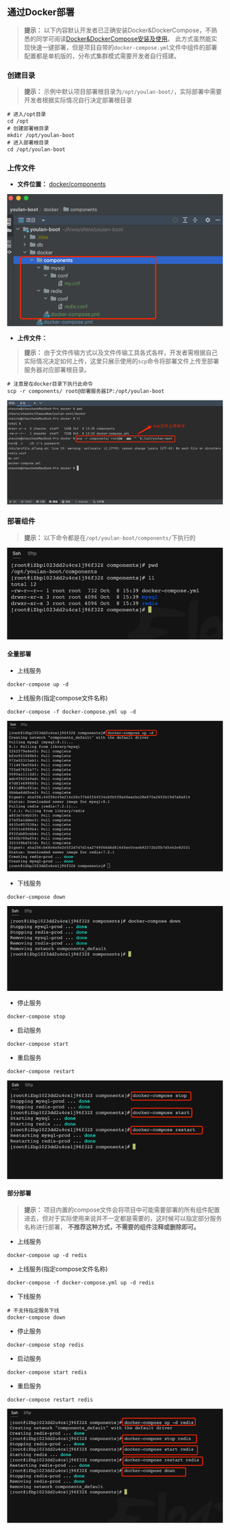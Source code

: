 ## **通过Docker部署**

> **提示：** 以下内容默认开发者已正确安装Docker&DockerCompose，不熟悉的同学可阅读[Docker&DockerCompose安装及使用](/docs/home/project-deploy-question.md?id=Docker&DockerCompose安装及使用)。
> 此方式虽然能实现快速一键部署，但是项目自带的`docker-compose.yml`文件中组件的部署配置都是单机版的，分布式集群模式需要开发者自行搭建。

### 创建目录

> **提示：** 示例中默认项目部署根目录为`/opt/youlan-boot/`，实际部署中需要开发者根据实际情况自行决定部署根目录

```shell
# 进入/opt目录
cd /opt
# 创建部署根目录
mkdir /opt/youlan-boot
# 进入部署根目录
cd /opt/youlan-boot
```

### 上传文件

* **文件位置：** [docker/components](https://gitee.com/dgxdks/youlan-boot/tree/master/docker/components)

<img src="assets/img/home/docker-deploy-cmpt-file.png" loading="lazy">

* **上传文件：**

> **提示：** 由于文件传输方式以及文件传输工具各式各样，开发者需根据自己实际情况决定如何上传，这里只展示使用的`scp`命令将部署文件上传至部署服务器对应部署根目录。

```shell
# 注意是在docker目录下执行此命令
scp -r components/ root@部署服务器IP:/opt/youlan-boot

```

<img src="assets/img/home/docker-deploy-cmpt-upload.png" loading="lazy">

### 部署组件

> **提示：** 以下命令都是在`/opt/youlan-boot/components/`下执行的

<img src="assets/img/home/docker-deploy-cmpt-execute.png" loading="lazy">

#### 全量部署

* 上线服务

```shell
docker-compose up -d
```

* 上线服务(指定compose文件名称)

```shell
docker-compose -f docker-compose.yml up -d
```

<img src="assets/img/home/docker-deploy-cmpt-up.png" loading="lazy">

* 下线服务

```shell
docker-compose down
```

<img src="assets/img/home/docker-deploy-cmpt-down.png" loading="lazy">

* 停止服务

```shell
docker-compose stop
```

* 启动服务

```shell
docker-compose start
```

* 重启服务

```shell
docker-compose restart
```

<img src="assets/img/home/docker-deploy-cmpt-start.png" loading="lazy">

#### 部分部署

> **提示：** 项目内置的compose文件会将项目中可能需要部署的所有组件配置进去，但对于实际使用来说并不一定都是需要的，这时候可以指定部分服务名称进行部署，
> **不推荐这种方式，不需要的组件注释或删除即可。**

* 上线服务

```shell
docker-compose up -d redis
```

* 上线服务(指定compose文件名称)

```shell
docker-compose -f docker-compose.yml up -d redis
```

* 下线服务

```shell
# 不支持指定服务下线
docker-compose down
```

* 停止服务

```shell
docker-compose stop redis
```

* 启动服务

```shell
docker-compose start redis
```

* 重启服务

```shell
docker-compose restart redis
```

<img src="assets/img/home/docker-deploy-cmpt-sub-start.png" loading="lazy">
